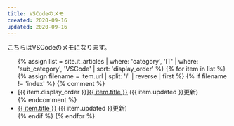 ```yaml
---
title: VSCodeのメモ
created: 2020-09-16
updated: 2020-09-16
---
```

こちらはVSCodeのメモになります。

<ul>
    {% assign list = site.it_articles  | where: 'category', 'IT'
                                       | where: 'sub_category', 'VSCode'
                                       | sort: 'display_order' %}
    {% for item in list %}
        {% assign filename = item.url | split: '/' | reverse | first %}
        {% if filename != 'index' %}
            {% comment %}
            <li>[{{ item.display_order }}]<a href="{{ item.url }}.html">{{ item.title }}</a> ({{ item.updated }}更新)</li>
            {% endcomment %}
            <li><a href="{{ item.url }}.html">{{ item.title }}</a> ({{ item.updated }}更新)</li>
        {% endif %}
    {% endfor %}
</ul>
